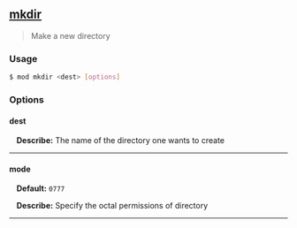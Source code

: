 ## <a href="#mkdir" name="mkdir">mkdir</a>
> Make a new directory

### Usage

```sh
$ mod mkdir <dest> [options]
```

### Options

#### dest


<p> <b>&nbsp;&nbsp;&nbsp;&nbsp;Describe:</b> The name of the directory one wants to create</p>
<hr>

#### mode

<p> <b>&nbsp;&nbsp;&nbsp;&nbsp;Default:</b> <code>0777</code></p>
<p> <b>&nbsp;&nbsp;&nbsp;&nbsp;Describe:</b> Specify the octal permissions of directory</p>
<hr>







